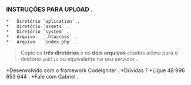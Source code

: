 ### 	INSTRUÇÕES PARA UPLOAD .

	*	Diretório `aplication` .
	*	Diretório `assets` .
	*	Diretório `system` .
	*	Arquivo   `.htaccess` .
	*	Arquivo   `index.php` .

> Copie os **três diretórios** e os **dois arquivos** citados acima para o diretório `public` ou equivalente no seu servidor .

*Desenvolvido com o framework CodeIgniter .
*Dúvidas ?
*Ligue 48 996 653 644 .
*Fale com Gabriel .
